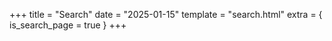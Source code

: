 +++
title = "Search"
date = "2025-01-15"
template = "search.html"
extra = { is_search_page = true }
+++
